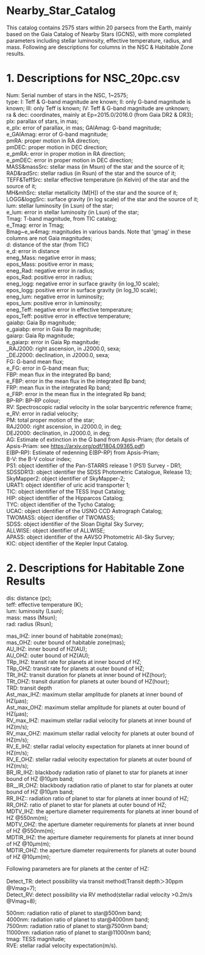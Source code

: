 # Nearby_Star_Catalog
This catalog contains 2575 stars within 20 parsecs from the Earth, mainly based on the Gaia Catalog of Nearby Stars (GCNS), with more completed parameters including stellar luminosity, effective temperature, radius, and mass. Following are descriptions for columns in the NSC & Habitable Zone results.

# 1. Descriptions for NSC_20pc.csv

Num: Serial number of stars in the NSC, 1\~2575;\
type: I: Teff & G-band magnitude are known; II: only G-band magnitude is known; III: only Teff is known; IV: Teff & G-band magnitude are unknown;\
ra & dec: coordinates, mainly at Ep=2015.0/2016.0 (from Gaia DR2 & DR3);\
plx: parallax of stars, in mas;\
e_plx: error of parallax, in mas\;
GAIAmag: G-band magnitude;\
e_GAIAmag: error of G-band magnitude;\
pmRA: proper motion in RA direction;\
pmDEC: proper motion in DEC direction;\
e_pmRA: error in proper motion in RA direction;\
e_pmDEC: error in proper motion in DEC direction;\
MASS&massSrc: stellar mass (in Msun) of the star and the source of it;\
RAD&radSrc: stellar radius (in Rsun) of the star and the source of it;\
TEFF&TeffSrc: stellar effective temperature (in Kelvin) of the star and the source of it;\
MH&mhSrc: stellar metallicity (M[H]) of the star and the source of it;\
LOGG&loggSrc: surface gravity (in log scale) of the star and the source of it;\
lum: stellar luminosity (in Lsun) of the star;\
e_lum: error in stellar luminosity (in Lsun) of the star;\
Tmag: T-band magnitude, from TIC catalog;\
e_Tmag: error in Tmag;\
Bmag~e_w4mag: magnitudes in various bands. Note that 'gmag' in these columns are not Gaia magnitudes;\
d: distance of the star (from TIC)\
e_d: error in distance\
eneg_Mass: negative error in mass;\
epos_Mass: positive error in mass;\
eneg_Rad: negative error in radius;\
epos_Rad: positive error in radius;\
eneg_logg: negative error in surface gravity (in log_10 scale);\
epos_logg: positive error in surface gravity (in log_10 scale);\
eneg_lum: negative error in luminosity;\
epos_lum: positive error in luminosity;\
eneg_Teff: negative error in effective temperature;\
epos_Teff: positive error in effective temperature;\
gaiabp: Gaia Bp magnitude;\
e_gaiabp: error in Gaia Bp magnitude;\
gaiarp: Gaia Rp magnitude;\
e_gaiarp: error in Gaia Rp magnitude;\
\_RAJ2000: right ascension, in J2000.0, sexa;\
\_DEJ2000: declination, in J2000.0, sexa;\
FG: G-band mean flux;\
e_FG: error in G-band mean flux;\
FBP: mean flux in the integrated Bp band;\
e_FBP: error in the mean flux in the integrated Bp band;\
FRP: mean flux in the integrated Rp band;\
e_FRP: error in the mean flux in the integrated Rp band;\
BP-RP: BP-RP colour;\
RV: Spectroscopic radial velocity in the solar barycentric reference frame;\
e_RV: error in radial velocity;\
PM: total proper motion of the star;\
RAJ2000: right ascension, in J2000.0, in deg;\
DEJ2000: declination, in J2000.0, in deg;\
AG: Estimate of extinction in the G band from Apsis-Priam; (for details of Apsis-Priam: see https://arxiv.org/pdf/1804.09365.pdf) \
E(BP-RP): Estimate of redenning E(BP-RP) from Apsis-Priam;\
B-V: the B-V colour index;\
PS1: object identifier of the Pan-STARRS release 1 (PS1) Survey - DR1;\
SDSSDR13: object identifier the SDSS Photometric Catalogue, Release 13;\
SkyMapper2: object identifier of SkyMapper-2;\
URAT1: object identifier of uric acid transporter 1;\
TIC: object identifier of the TESS Input Catalog;\
HIP: object identifier of the Hipparcos Catalog;\
TYC: object identifier of the Tycho Catalog;\
UCAC: object identifier of the USNO CCD Astrograph Catalog;\
TWOMASS: object identifier of TWOMASS;\
SDSS: object identifier of the Sloan Digital Sky Survey;\
ALLWISE: object identifier of ALLWISE;\
APASS: object identifier of the AAVSO Photometric All-Sky Survey;\
KIC: object identifier of the Kepler Input Catalog.

# 2. Descriptions for Habitable Zone Results

dis: distance (pc);\
teff: effective temperature (K);\
lum: luminosity (Lsun);\
mass: mass (Msun);\
rad: radius (Rsun);

mas_IHZ: inner bound of habitable zone(mas);\
mas_OHZ: outer bound of habitable zone(mas);\
AU_IHZ: inner bound of HZ(AU);\
AU_OHZ: outer bound of HZ(AU);\
TRp_IHZ: transit rate for planets at inner bound of HZ;\
TRp_OHZ: transit rate for planets at outer bound of HZ;\
TRt_IHZ: transit duration for planets at inner bound of HZ(hour);\
TRt_OHZ: transit duration for planets at outer bound of HZ(hour);\
TRD: transit depth\
Ast_max_IHZ: maximum stellar amplitude for planets at inner bound of HZ(μas);\
Ast_max_OHZ: maximum stellar amplitude for planets at outer bound of HZ(μas);\
RV_max_IHZ: maximum stellar radial velocity for planets at inner bound of HZ(m/s);\
RV_max_OHZ: maximum stellar radial velocity for planets at outer bound of HZ(m/s);\
RV_E_IHZ: stellar radial velocity expectation for planets at inner bound of HZ(m/s);\
RV_E_OHZ: stellar radial velocity expectation for planets at outer bound of HZ(m/s);\
BR_IR_IHZ: blackbody radiation ratio of planet to star for planets at inner bound of HZ @10μm band;\
BR__IR_OHZ: blackbody radiation ratio of planet to star for planets at outer bound of HZ @10μm band;\
RR_IHZ:: radiation ratio of planet to star for planets at inner bound of HZ;\
RR_OHZ: ratio of planet to star for planets at outer bound of HZ;\
MDTV_IHZ: the aperture diameter requirements for planets at inner bound of HZ @550nm(m);\
MDTV_OHZ: the aperture diameter requirements for planets at inner bound of HZ @550nm(m);\
MDTIR_IHZ: the aperture diameter requirements for planets at inner bound of HZ @10μm(m);\
MDTIR_OHZ: the aperture diameter requirements for planets at outer bound of HZ @10μm(m);

Following parameters are for planets at the center of HZ:	

Detect_TR: detect possibility via transit method(Transit depth＞30ppm @Vmag=7);\
Detect_RV: detect possibility via RV method(stellar radial velocity >0.2m/s @Vmag=8);

500nm: radiation ratio of planet to star@500nm band;\
4000nm: radiation ratio of planet to star@4000nm band;\
7500nm: radiation ratio of planet to star@7500nm band;\
11000nm:	radiation ratio of planet to star@11000nm band;\
tmag: TESS magnitude;\
RVE: stellar radial velocity expectation(m/s).

